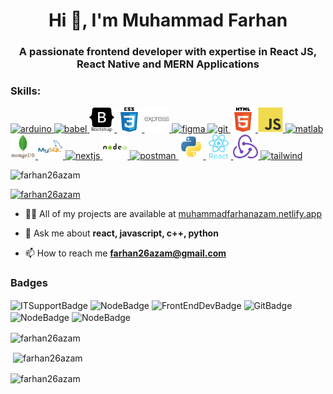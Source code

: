 
<h1 align="center">Hi 👋, I'm Muhammad Farhan</h1>
<h3 align="center">A passionate frontend developer with expertise in React JS, React Native and MERN Applications</h3>

<h3 align="left">Skills:</h3>
<p align="left"> 
<a href="https://www.arduino.cc/" target="_blank" rel="noreferrer"> <img src="https://cdn.worldvectorlogo.com/logos/arduino-1.svg" alt="arduino" width="40" height="40"/> </a>
 <a href="https://babeljs.io/" target="_blank" rel="noreferrer"> <img src="https://www.vectorlogo.zone/logos/babeljs/babeljs-icon.svg" alt="babel" width="40" height="40"/> </a>
  <a href="https://getbootstrap.com" target="_blank" rel="noreferrer"> <img src="https://raw.githubusercontent.com/devicons/devicon/master/icons/bootstrap/bootstrap-plain-wordmark.svg" alt="bootstrap" width="40" height="40"/> </a> 
  <a href="https://www.w3schools.com/css/" target="_blank" rel="noreferrer"> <img src="https://raw.githubusercontent.com/devicons/devicon/master/icons/css3/css3-original-wordmark.svg" alt="css3" width="40" height="40"/> </a> 
  <a href="https://expressjs.com" target="_blank" rel="noreferrer"> <img src="https://raw.githubusercontent.com/devicons/devicon/master/icons/express/express-original-wordmark.svg" alt="express" width="40" height="40"/> </a> 
  <a href="https://www.figma.com/" target="_blank" rel="noreferrer"> <img src="https://www.vectorlogo.zone/logos/figma/figma-icon.svg" alt="figma" width="40" height="40"/> </a> 
  <a href="https://git-scm.com/" target="_blank" rel="noreferrer"> <img src="https://www.vectorlogo.zone/logos/git-scm/git-scm-icon.svg" alt="git" width="40" height="40"/> </a> 
  <a href="https://www.w3.org/html/" target="_blank" rel="noreferrer"> <img src="https://raw.githubusercontent.com/devicons/devicon/master/icons/html5/html5-original-wordmark.svg" alt="html5" width="40" height="40"/> </a> 
  <a href="https://developer.mozilla.org/en-US/docs/Web/JavaScript" target="_blank" rel="noreferrer"> <img src="https://raw.githubusercontent.com/devicons/devicon/master/icons/javascript/javascript-original.svg" alt="javascript" width="40" height="40"/> </a> 
  <a href="https://www.mathworks.com/" target="_blank" rel="noreferrer"> <img src="https://upload.wikimedia.org/wikipedia/commons/2/21/Matlab_Logo.png" alt="matlab" width="40" height="40"/> </a> 
  <a href="https://www.mongodb.com/" target="_blank" rel="noreferrer"> <img src="https://raw.githubusercontent.com/devicons/devicon/master/icons/mongodb/mongodb-original-wordmark.svg" alt="mongodb" width="40" height="40"/> </a> 
  <a href="https://www.mysql.com/" target="_blank" rel="noreferrer"> <img src="https://raw.githubusercontent.com/devicons/devicon/master/icons/mysql/mysql-original-wordmark.svg" alt="mysql" width="40" height="40"/> </a>
   <a href="https://nextjs.org/" target="_blank" rel="noreferrer"> <img src="https://cdn.worldvectorlogo.com/logos/nextjs-2.svg" alt="nextjs" width="40" height="40"/> </a> 
   <a href="https://nodejs.org" target="_blank" rel="noreferrer"> <img src="https://raw.githubusercontent.com/devicons/devicon/master/icons/nodejs/nodejs-original-wordmark.svg" alt="nodejs" width="40" height="40"/> </a> <a href="https://postman.com" target="_blank" rel="noreferrer"> <img src="https://www.vectorlogo.zone/logos/getpostman/getpostman-icon.svg" alt="postman" width="40" height="40"/> </a> <a href="https://www.python.org" target="_blank" rel="noreferrer"> <img src="https://raw.githubusercontent.com/devicons/devicon/master/icons/python/python-original.svg" alt="python" width="40" height="40"/> </a> <a href="https://reactjs.org/" target="_blank" rel="noreferrer"> <img src="https://raw.githubusercontent.com/devicons/devicon/master/icons/react/react-original-wordmark.svg" alt="react" width="40" height="40"/> </a> <a href="https://redux.js.org" target="_blank" rel="noreferrer"> <img src="https://raw.githubusercontent.com/devicons/devicon/master/icons/redux/redux-original.svg" alt="redux" width="40" height="40"/> </a> <a href="https://tailwindcss.com/" target="_blank" rel="noreferrer"> <img src="https://www.vectorlogo.zone/logos/tailwindcss/tailwindcss-icon.svg" alt="tailwind" width="40" height="40"/> </a> </p>

<p align="left"> <img src="https://komarev.com/ghpvc/?username=farhan26azam&label=Profile%20views&color=0e75b6&style=flat" alt="farhan26azam" /> </p>

<p align="left"> <a href="https://github.com/ryo-ma/github-profile-trophy"><img src="https://github-profile-trophy.vercel.app/?username=farhan26azam" alt="farhan26azam" /></a> </p>

- 👨‍💻 All of my projects are available at [muhammadfarhanazam.netlify.app](muhammadfarhanazam.netlify.app)

- 💬 Ask me about **react, javascript, c++, python**

- 📫 How to reach me **farhan26azam@gmail.com**



<h3 align="left">Badges</h3>
<p>
<img align="center" src="https://images.credly.com/size/340x340/images/fb97a12f-c0f1-4f37-9b7d-4a830199fe84/GCC_badge_IT_Support_1000x1000.png" alt="ITSupportBadge" width="120" height="120" />
<img align="center" src="https://images.credly.com/size/340x340/images/482f703c-e221-4667-91e6-4322c3210bc0/image.png" alt="NodeBadge" width="120" height="120" />
<img align="center" src="https://images.credly.com/size/110x110/images/9dcdc294-79a6-47e5-a769-708c29c7c497/image.png" alt="FrontEndDevBadge" width="120" height="120" />
<img align="center" src="https://images.credly.com/size/110x110/images/23859131-d0ff-4f44-900f-bac86165b941/image.png" alt="GitBadge" width="120" height="120" />
<img align="center" src="https://images.credly.com/size/340x340/images/6240e108-1407-4773-8621-cc2e4736d4e6/Web_Development_with_HTML-CSS-JavaScript_Essentials.png" alt="NodeBadge" width="120" height="120" />
<img align="center" src="https://images.credly.com/size/340x340/images/2d178f89-4816-4190-8c4a-3bdbfec9db01/Dev_Skills_Network_-_Cloud_Computing_Core.png" alt="NodeBadge" width="120" height="120" />
  </p>

<p><img align="center" src="https://github-readme-stats.vercel.app/api/top-langs?username=farhan26azam&show_icons=true&locale=en&layout=compact" alt="farhan26azam" /></p>

<p>&nbsp;<img align="center" src="https://github-readme-stats.vercel.app/api?username=farhan26azam&show_icons=true&theme=radical&locale=en&hide_rank=true" alt="farhan26azam" /></p>

<p><img align="center" src="https://github-readme-streak-stats.herokuapp.com/?user=farhan26azam&" alt="farhan26azam" /></p>
